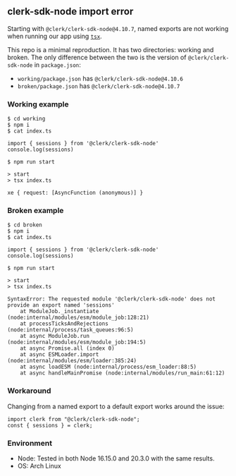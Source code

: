 ## clerk-sdk-node import error

Starting with `@clerk/clerk-sdk-node@4.10.7`, named exports are not working when running our app using [`tsx`](https://github.com/esbuild-kit/tsx/).

This repo is a minimal reproduction. It has two directories: working and broken. The only difference between the two is the version of `@clerk/clerk-sdk-node` in `package.json`:

- `working/package.json` has `@clerk/clerk-sdk-node@4.10.6`
- `broken/package.json` has `@clerk/clerk-sdk-node@4.10.7`

### Working example

```
$ cd working
$ npm i
$ cat index.ts

import { sessions } from '@clerk/clerk-sdk-node'
console.log(sessions)

$ npm run start

> start
> tsx index.ts

xe { request: [AsyncFunction (anonymous)] }
```

### Broken example

```
$ cd broken
$ npm i
$ cat index.ts

import { sessions } from '@clerk/clerk-sdk-node'
console.log(sessions)

$ npm run start

> start
> tsx index.ts

SyntaxError: The requested module '@clerk/clerk-sdk-node' does not provide an export named 'sessions'
    at ModuleJob._instantiate (node:internal/modules/esm/module_job:128:21)
    at processTicksAndRejections (node:internal/process/task_queues:96:5)
    at async ModuleJob.run (node:internal/modules/esm/module_job:194:5)
    at async Promise.all (index 0)
    at async ESMLoader.import (node:internal/modules/esm/loader:385:24)
    at async loadESM (node:internal/process/esm_loader:88:5)
    at async handleMainPromise (node:internal/modules/run_main:61:12)
```

### Workaround

Changing from a named export to a default export works around the issue:

```
import clerk from "@clerk/clerk-sdk-node";
const { sessions } = clerk;
```

### Environment

- Node: Tested in both Node 16.15.0 and 20.3.0 with the same results.
- OS: Arch Linux

